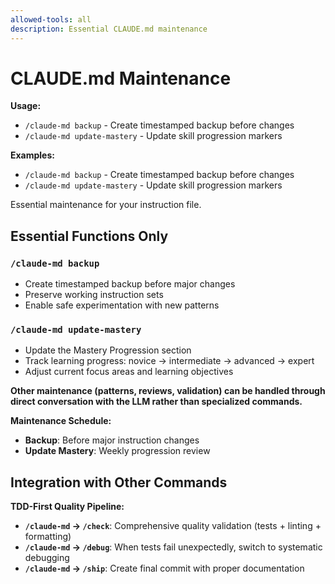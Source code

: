 ```yaml
---
allowed-tools: all
description: Essential CLAUDE.md maintenance
---
```

# CLAUDE.md Maintenance

**Usage:**
- `/claude-md backup` - Create timestamped backup before changes
- `/claude-md update-mastery` - Update skill progression markers

**Examples:**
- `/claude-md backup` - Create timestamped backup before changes
- `/claude-md update-mastery` - Update skill progression markers

Essential maintenance for your instruction file.

## Essential Functions Only

### **`/claude-md backup`**
- Create timestamped backup before major changes
- Preserve working instruction sets
- Enable safe experimentation with new patterns

### **`/claude-md update-mastery`** 
- Update the Mastery Progression section
- Track learning progress: novice → intermediate → advanced → expert
- Adjust current focus areas and learning objectives

**Other maintenance (patterns, reviews, validation) can be handled through direct conversation with the LLM rather than specialized commands.**

**Maintenance Schedule:**
- **Backup**: Before major instruction changes
- **Update Mastery**: Weekly progression review
## Integration with Other Commands
**TDD-First Quality Pipeline:**
- **`/claude-md` → `/check`**: Comprehensive quality validation (tests + linting + formatting)
- **`/claude-md` → `/debug`**: When tests fail unexpectedly, switch to systematic debugging  
- **`/claude-md` → `/ship`**: Create final commit with proper documentation